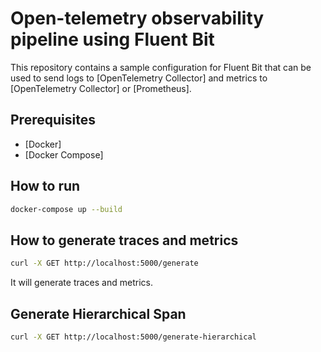 # Open-telemetry observability pipeline using Fluent Bit

This repository contains a sample configuration for Fluent Bit that can be used to send logs to [OpenTelemetry Collector] and metrics to [OpenTelemetry Collector] or [Prometheus].

## Prerequisites

- [Docker]
- [Docker Compose]

## How to run

```bash
docker-compose up --build
```

## How to generate traces and metrics

```bash
curl -X GET http://localhost:5000/generate
```

It will generate traces and metrics.

## Generate Hierarchical Span

```bash
curl -X GET http://localhost:5000/generate-hierarchical
```
